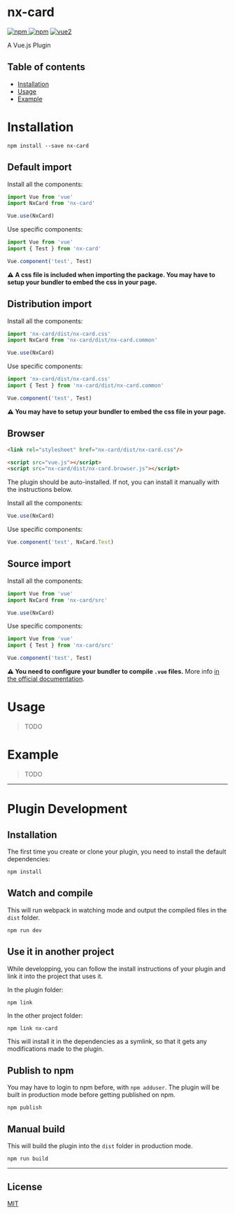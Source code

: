 # nx-card

[![npm](https://img.shields.io/npm/v/nx-card.svg) ![npm](https://img.shields.io/npm/dm/nx-card.svg)](https://www.npmjs.com/package/nx-card)
[![vue2](https://img.shields.io/badge/vue-2.x-brightgreen.svg)](https://vuejs.org/)

A Vue.js Plugin

## Table of contents

- [Installation](#installation)
- [Usage](#usage)
- [Example](#example)

# Installation

```
npm install --save nx-card
```

## Default import

Install all the components:

```javascript
import Vue from 'vue'
import NxCard from 'nx-card'

Vue.use(NxCard)
```

Use specific components:

```javascript
import Vue from 'vue'
import { Test } from 'nx-card'

Vue.component('test', Test)
```

**⚠️ A css file is included when importing the package. You may have to setup your bundler to embed the css in your page.**

## Distribution import

Install all the components:

```javascript
import 'nx-card/dist/nx-card.css'
import NxCard from 'nx-card/dist/nx-card.common'

Vue.use(NxCard)
```

Use specific components:

```javascript
import 'nx-card/dist/nx-card.css'
import { Test } from 'nx-card/dist/nx-card.common'

Vue.component('test', Test)
```

**⚠️ You may have to setup your bundler to embed the css file in your page.**

## Browser

```html
<link rel="stylesheet" href="nx-card/dist/nx-card.css"/>

<script src="vue.js"></script>
<script src="nx-card/dist/nx-card.browser.js"></script>
```

The plugin should be auto-installed. If not, you can install it manually with the instructions below.

Install all the components:

```javascript
Vue.use(NxCard)
```

Use specific components:

```javascript
Vue.component('test', NxCard.Test)
```

## Source import

Install all the components:

```javascript
import Vue from 'vue'
import NxCard from 'nx-card/src'

Vue.use(NxCard)
```

Use specific components:

```javascript
import Vue from 'vue'
import { Test } from 'nx-card/src'

Vue.component('test', Test)
```

**⚠️ You need to configure your bundler to compile `.vue` files.** More info [in the official documentation](https://vuejs.org/v2/guide/single-file-components.html).

# Usage

> TODO

# Example

> TODO

---

# Plugin Development

## Installation

The first time you create or clone your plugin, you need to install the default dependencies:

```
npm install
```

## Watch and compile

This will run webpack in watching mode and output the compiled files in the `dist` folder.

```
npm run dev
```

## Use it in another project

While developping, you can follow the install instructions of your plugin and link it into the project that uses it.

In the plugin folder:

```
npm link
```

In the other project folder:

```
npm link nx-card
```

This will install it in the dependencies as a symlink, so that it gets any modifications made to the plugin.

## Publish to npm

You may have to login to npm before, with `npm adduser`. The plugin will be built in production mode before getting published on npm.

```
npm publish
```

## Manual build

This will build the plugin into the `dist` folder in production mode.

```
npm run build
```

---

## License

[MIT](http://opensource.org/licenses/MIT)
